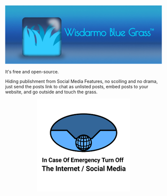 <p align="center">
  <img src="wbg_brandlogo1.jpg" width="700"/>
</p>

It's free and open-source.

Hiding publishment from Social Media Features, no scolling and no drama, just send the posts link to chat as unlisted posts, embed posts to your website, and go outside and touch the grass.

<p align="center">
  <img src="In-Case-Of-Emergency-Turn-Off-The-Internet-Social-Media-Logo2.png" width="300"/>
</p>
